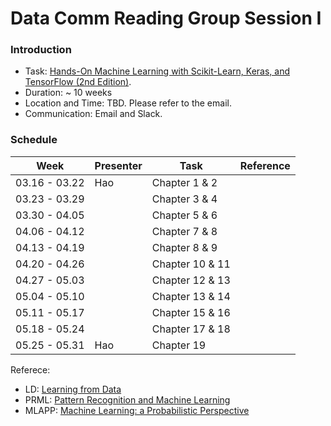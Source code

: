 # Data Comm Reading Group  Session I 

### Introduction
* Task: [Hands-On Machine Learning with Scikit-Learn, Keras, and TensorFlow (2nd Edition)](https://learning.oreilly.com/library/view/hands-on-machine-learning/9781492032632/). 
* Duration: ~ 10 weeks
* Location and Time: TBD. Please refer to the email.  
* Communication: Email and Slack. 

### Schedule


|Week | Presenter | Task | Reference| 
|-----|-----------|------|----------|
|03.16 - 03.22| Hao | Chapter 1 & 2 | |
|03.23 - 03.29|     | Chapter 3 & 4 | |
|03.30 - 04.05|     | Chapter 5 & 6 | |
|04.06 - 04.12|     | Chapter 7 & 8 | |
|04.13 - 04.19|     | Chapter 8 & 9 | |
|04.20 - 04.26|     | Chapter 10 & 11| |
|04.27 - 05.03|     | Chapter 12 & 13| |
|05.04 - 05.10|     | Chapter 13 & 14| |
|05.11 - 05.17|     | Chapter 15 & 16| |
|05.18 - 05.24|     | Chapter 17 & 18| |
|05.25 - 05.31| Hao | Chapter 19| |


Referece:

- LD:  [Learning from Data](http://work.caltech.edu/telecourse.html)
- PRML:  [Pattern Recognition and Machine Learning](https://www.microsoft.com/en-us/research/uploads/prod/2006/01/Bishop-Pattern-Recognition-and-Machine-Learning-2006.pdf)			
- MLAPP:  [Machine Learning: a Probabilistic Perspective](https://www.cs.ubc.ca/~murphyk/MLbook/)			

